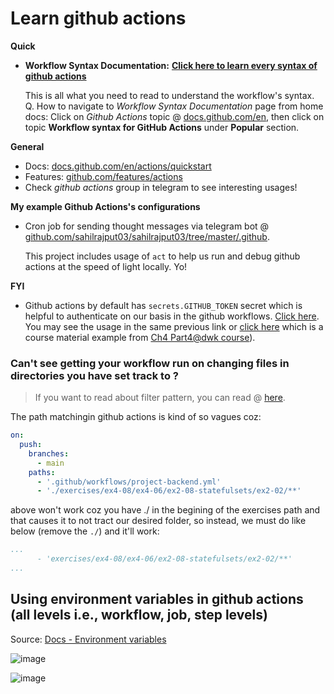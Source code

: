 # Learn github actions

**Quick**

- **Workflow Syntax Documentation:** **[Click here to learn every syntax of github actions](https://docs.github.com/en/actions/using-workflows/workflow-syntax-for-github-actions)**

  This is all what you need to read to understand the workflow's syntax. Q. How to navigate to *Workflow Syntax Documentation* page from home docs: Click on *Github Actions* topic @ [docs.github.com/en](https://docs.github.com/en), then click on topic **Workflow syntax for GitHub Actions** under **Popular** section.

**General**

- Docs: [docs.github.com/en/actions/quickstart](https://docs.github.com/en/actions/quickstart)
- Features: [github.com/features/actions](https://github.com/features/actions)
- Check *github actions* group in telegram to see interesting usages!

**My example Github Actions's configurations**

- Cron job for sending thought messages via telegram bot @ [github.com/sahilrajput03/sahilrajput03/tree/master/.github](https://github.com/sahilrajput03/sahilrajput03/tree/master/.github).

  This project includes usage of `act` to help us run and debug github actions at the speed of light locally. Yo!

**FYI**

- Github actions by default has `secrets.GITHUB_TOKEN` secret which is helpful to authenticate on our basis in the github workflows. [Click here](https://docs.github.com/en/github-ae@latest/actions/security-guides/automatic-token-authentication). You may see the usage in the same previous link or [click here](https://github.com/kubernetes-hy/material-example/blob/master/.github/workflows/gitops-app.yml) which is a course material example from [Ch4 Part4@dwk course](https://devopswithkubernetes.com/part-4/3-gitops)).


### Can't see getting your workflow run on changing files in directories you have set track to ?

> If you want to read about filter pattern, you can read @ [here](https://docs.github.com/en/actions/using-workflows/workflow-syntax-for-github-actions#filter-pattern-cheat-sheet).

The path matchingin github actions is kind of so vagues coz:

```yaml
on:
  push:
    branches:
      - main
    paths:
      - '.github/workflows/project-backend.yml'
      - './exercises/ex4-08/ex4-06/ex2-08-statefulsets/ex2-02/**'
```

above won't work coz you have ./ in the begining of the exercises path and that causes it to not tract our desired folder, so instead, we must do like below (remove the `./`) and it'll work:

```yaml
...
      - 'exercises/ex4-08/ex4-06/ex2-08-statefulsets/ex2-02/**'
...
```
## Using environment variables in github actions (all levels i.e., workflow, job, step levels)

Source: [Docs - Environment variables](https://docs.github.com/en/actions/learn-github-actions/environment-variables)

![image](https://user-images.githubusercontent.com/31458531/165925993-a5a47559-a531-4ab8-87b3-a1a61ac4ccb0.png)

![image](https://user-images.githubusercontent.com/31458531/165926423-691bf99c-a1e0-4727-97cf-79027a71340f.png)
